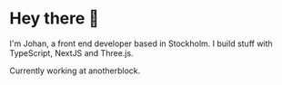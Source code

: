 # Hey there 👋
I'm Johan, a front end developer based in Stockholm. I build stuff with TypeScript, NextJS and Three.js.

Currently working at anotherblock.

